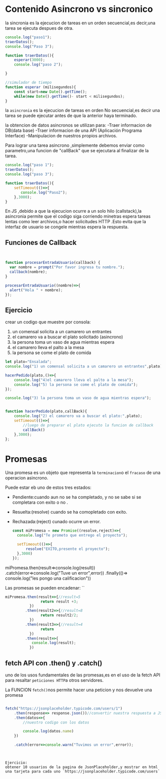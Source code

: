 # Contenido Asincrono vs sincronico

la sincronia es la ejecucion de tareas en un orden secuencial,es decir,una tarea se ejecuta despues de otra.

```js
console.log("paso1");
traerDatos();
console.log("Paso 3");

function traerDatos(){
    esperar(3000);
    console.log("paso 2");

}

//simulador de tiempo
function esperar (milisegundos){
    const start=new Date().getTime();
    while(new Date().getTime()- start < milisegundos);
}

```

la `asincronia` es la ejecucion de tareas en  orden No secuencial,es decir una tarea se puede ejecutar antes de que la anterior haya terminado.

la obtencion de datos asincronos se utilizan para:
-Traer informacion de DB(data base)
-Traer informacion de una API (Aplicación Programa Interface)
-Manipulacion de nuestros propios archivos.

Para lograr una tarea asincrono ,simplemente debemos enviar como parametro,una funcion de "callBack" que se ejecutara al finalizar de la tarea.

```js
console.log("paso 1");
traerDatos();
console.log("paso 3");

function traerDatos(){
    setTimeout(()=>{
       console.log("Paso2"); 
    },3000);
}

```

En JS ,debido a que la ejecucion ocurre a un solo hilo (callstack),la asincronia permite que el codigo siga corriendo minetras espera tareas lentas como leer archivos,o hacer solicitudes HTTP .Esto evita que la interfaz de usuario se congele mientras espera la respuesta.


## Funciones de Callback

```js


function procesarEntradaUsuario(callback) {
  var nombre = prompt("Por favor ingresa tu nombre.");
  callback(nombre);
}

procesarEntradaUsuario((nombre)=>{ 
  alert("Hola " + nombre);
});

```

## Ejercicio

crear un codigo que muestre por consola:

1) un comensal solicita a un camarero un entrantes
2) el camarero va a buscar el plato solicitado (asincrono)
3) la persona toma un vaso de agua mientras espera
4) el camarero lleva el palto a la mesa
5) la persona se come el plato de comida

```js
let plato="Ensalada";
console.log("1) un comensal solicita a un camarero un entrantes",plato);

hacerPedido(plato,()=>{
    console.log("4)el camarero lleva el palto a la mesa");
    console.log("5) la persona se come el plato de comida");
});

console.log("3) la persona toma un vaso de agua mientras espera");


function hacerPedido(plato,callBack){
    console.log("2) el camarero va a buscar el plato:",plato);
    setTimeout(()=>{
        //luego de preparar el plato ejecuto la funcion de callback
        callBack()
    },3000);
};

```

# Promesas

Una promesa es un objeto que representa la `terminacion`o el `fracaso` de una operacion asincrono.

Puede estar eb uno de estos tres estados:

- Pendiente:cuando aun no se ha completado, y no se sabe si se completara con exito o no .
- Resuelta:(resolve) cuando se ha comopletado con exito.
- Rechazada:(reject) cunado ocurre un error.
  

  ```js
  const miPromesa = new Promise((resolve,reject)=>{
    console.log("Te prometo que entrego el proyecto");

    setTimeout(()=>{
        resolve("EXITO,presente el proyecto");
    },3000)
  });

miPromesa.then(result=>console.log(result))
         .catch(error=>console.log("Tuve un error",error))
         .finally(()=> console.log("les pongo una calificacion"))


Las promesas se pueden encadenar:
``
```js
miPromesa.then(result=>{//result=5
                return result +3;
           })
         .then(result2=>{//result=8
                return result2/2;
           })
         .then(result3=>{//result=4
                return
           })
         .then(result=>{
            console.log(result);
           })


```

## fetch API con .then() y .catch()

uno de los usos fundamentales de las promesas,es en el uso de la fetch API para resaltar `peticiones HTTP`a otros servidores.

La FUNCION `fetch()`nos permite hacer una peticion y nos devuelve una promesa

```js

fetch("https://jsonplaceholder.typicode.com/users/1")
    .then(response=> response.json())//convertir nuestra respuesta a JSON
    .then(datos=>{
        //nuestro codigo con los datos

        console.log(datos.name)
    })

    .catch(error=>console.warn("Tuvimos un error",error));

    
```
    Ejercicio: 
    obtener 10 usuarios de la pagina de JsonPlaceholder,y mostrar en html una tarjeta para cada uno `https://jsonplaceholder.typicode.com/users`

```js
    